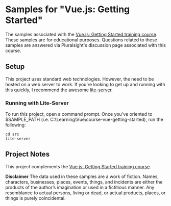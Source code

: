 # Samples for "Vue.js: Getting Started"
The samples associated with the [Vue.js: Getting Started training course](https://www.ecofic.com/courses/vue-getting-started/).
These samples are for educational purposes.
Questions related to these samples are answered via Pluralsight's discussion page associated with this course.

## Setup
This project uses standard web technologies. However, the need to be hosted on a web server to work.
If you're looking to get up and running with this quickly, I recommend the awesome [lite-server](https://github.com/johnpapa/lite-server).

### Running with Lite-Server
To run this project, open a command prompt. 
Once you've oriented to $SAMPLE_PATH (i.e. C:\Learning\Vue\course-vue-getting-started), run the following:

```
cd src
lite-server
```


## Project Notes
This project complements the [Vue.js: Getting Started training course](https://www.ecofic.com/courses/vue-getting-started/).

**Disclaimer**
The data used in these samples are a work of fiction. 
Names, characters, businesses, places, events, things, and incidents are either the products of the author’s imagination or used in a fictitious manner. 
Any resemblance to actual persons, living or dead, or actual products, places, or things is purely coincidental.
